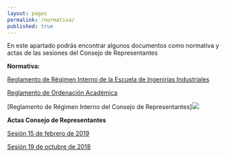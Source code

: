 ```yaml
---
layout: pages
permalink: /normativa/
published: true
---
```

En este apartado podrás encontrar algunos documentos como normativa y actas de las sesiones del Consejo de Representantes

**Normativa:**

[Reglamento de Régimen Interno de la Escuela de Ingenirías Industriales](https://www.eii.uva.es/escuela/documentos/filesNormativa/Eii_reglamento_interno.pdf)

[Reglamento de Ordenación Académica](http://www.uva.es/export/sites/uva/1.lauva/1.04.secretariageneral/_documentos/VII.4.Reglamento-de-Ordenacion-Academica.pdf)

[Reglamento de Régimen Interno del Consejo de Representantes]![]({{site.baseurl}}/)

**Actas Consejo de Representantes** 

[Sesión 15 de febrero de 2019](https://drive.google.com/file/d/1gjCGmF4XaHGceQAVJOet4_J8m2_Nta8x/view?usp=sharing)

[Sesión 19 de octubre de 2018](https://drive.google.com/file/d/1GI7MhLm-XYgtNIoMKsf6E30hTg-fE2dc/view?usp=sharing)